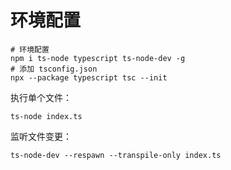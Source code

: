 # 环境配置

```shell
# 环境配置
npm i ts-node typescript ts-node-dev -g
# 添加 tsconfig.json
npx --package typescript tsc --init
```

执行单个文件：

```shell
ts-node index.ts
```
监听文件变更：
```shell
ts-node-dev --respawn --transpile-only index.ts
```
